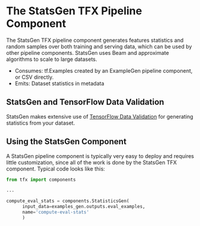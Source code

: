# The StatsGen TFX Pipeline Component

The StatsGen TFX pipeline component generates features statistics and random samples
over both training and serving data, which can be used by other pipeline components.
StatsGen uses Beam and approximate algorithms to scale to large datasets.

* Consumes: tf.Examples created by an ExampleGen pipeline component, or CSV directly.
* Emits: Dataset statistics in metadata

## StatsGen and TensorFlow Data Validation

StatsGen makes extensive use of [TensorFlow Data Validation](tfdv.md) for
generating statistics from your dataset.

## Using the StatsGen Component

A StatsGen pipeline component is typically very easy to deploy and requires little
customization, since all of the work is done by the StatsGen TFX component.
Typical code looks like this:

```python
from tfx import components

...

compute_eval_stats = components.StatisticsGen(
      input_data=examples_gen.outputs.eval_examples,
      name='compute-eval-stats'
      )
```
